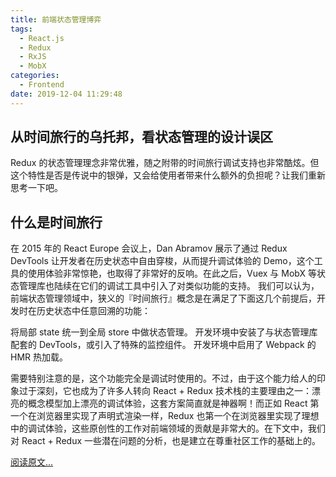 ```yaml
---
title: 前端状态管理博弈
tags:
  - React.js
  - Redux
  - RxJS
  - MobX
categories:
  - Frontend
date: 2019-12-04 11:29:48
---
```


## 从时间旅行的乌托邦，看状态管理的设计误区

Redux 的状态管理理念非常优雅，随之附带的时间旅行调试支持也非常酷炫。但这个特性是否是传说中的银弹，又会给使用者带来什么额外的负担呢？让我们重新思考一下吧。

## 什么是时间旅行
<!-- more -->
在 2015 年的 React Europe 会议上，Dan Abramov 展示了通过 Redux DevTools 让开发者在历史状态中自由穿梭，从而提升调试体验的 Demo，这个工具的使用体验非常惊艳，也取得了非常好的反响。在此之后，Vuex 与 MobX 等状态管理库也陆续在它们的调试工具中引入了对类似功能的支持。
我们可以认为，前端状态管理领域中，狭义的『时间旅行』概念是在满足了下面这几个前提后，开发时在历史状态中任意回溯的功能：

将局部 state 统一到全局 store 中做状态管理。
开发环境中安装了与状态管理库配套的 DevTools，或引入了特殊的监控组件。
开发环境中启用了 Webpack 的 HMR 热加载。

需要特别注意的是，这个功能完全是调试时使用的。不过，由于这个能力给人的印象过于深刻，它也成为了许多人转向 React + Redux 技术栈的主要理由之一：漂亮的概念模型加上漂亮的调试体验，这套方案简直就是神器啊！而正如 React 第一个在浏览器里实现了声明式渲染一样，Redux 也第一个在浏览器里实现了理想中的调试体验，这些原创性的工作对前端领域的贡献是非常大的。在下文中，我们对 React + Redux 一些潜在问题的分析，也是建立在尊重社区工作的基础上的。

[阅读原文...](https://juejin.im/post/5a37075051882527a13d9418)
